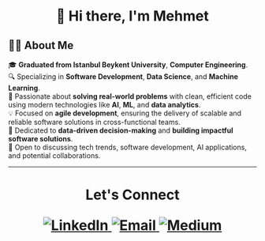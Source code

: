 <h1 align="center">👋 Hi there, I'm Mehmet</h1>

## 👨‍💻 About Me

🎓 **Graduated from Istanbul Beykent University**, **Computer Engineering**.  
🔍 Specializing in **Software Development**, **Data Science**, and **Machine Learning**.  
🌱 Passionate about **solving real-world problems** with clean, efficient code using modern technologies like **AI**, **ML**, and **data analytics**.  
💡 Focused on **agile development**, ensuring the delivery of scalable and reliable software solutions in cross-functional teams.  
🎯 Dedicated to **data-driven decision-making** and **building impactful software solutions**.  
💬 Open to discussing tech trends, software development, AI applications, and potential collaborations.  

---

<h1 align="center">  Let's Connect

<p align="center">
  <a href="https://www.linkedin.com/in/mehmetertas/" target="_blank">
    <img src="https://img.shields.io/badge/LinkedIn-%230077B5.svg?&style=for-the-badge&logo=linkedin&logoColor=white" alt="LinkedIn">
  </a>
  <a href="mailto:ertasmehmet10@gmail.com" target="_blank">
    <img src="https://img.shields.io/badge/Email-%23D14836.svg?&style=for-the-badge&logo=gmail&logoColor=white" alt="Email">
  </a>
  <a href="https://medium.com/@ertasmehmet10" target="_blank">
  <img src="https://img.shields.io/badge/Medium-%2300ab6c.svg?&style=for-the-badge&logo=medium&logoColor=white" alt="Medium">
</a>
</p>
